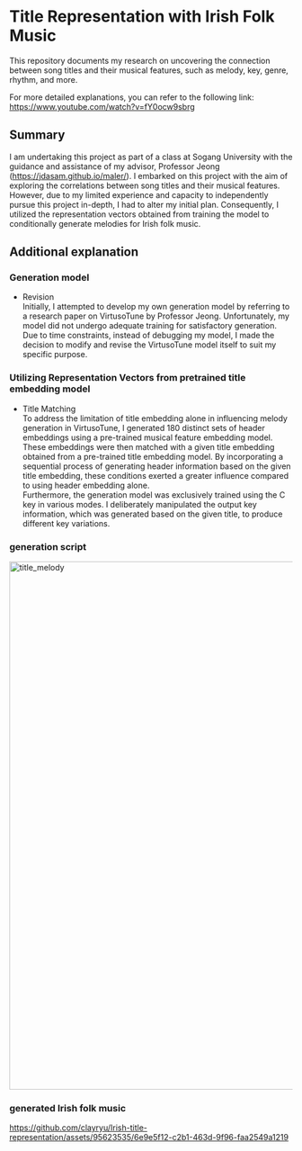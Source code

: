 # Title Representation with Irish Folk Music

This repository documents my research on uncovering the connection between song titles and their musical features, such as melody, key, genre, rhythm, and more.

For more detailed explanations, you can refer to the following link: https://www.youtube.com/watch?v=fY0ocw9sbrg


## Summary
I am undertaking this project as part of a class at Sogang University with the guidance and assistance of my advisor, Professor Jeong (https://jdasam.github.io/maler/). I embarked on this project with the aim of exploring the correlations between song titles and their musical features. However, due to my limited experience and capacity to independently pursue this project in-depth, I had to alter my initial plan. Consequently, I utilized the representation vectors obtained from training the model to conditionally generate melodies for Irish folk music.

## Additional explanation
### Generation model
- Revision  
Initially, I attempted to develop my own generation model by referring to a research paper on VirtusoTune by Professor Jeong. Unfortunately, my model did not undergo adequate training for satisfactory generation. Due to time constraints, instead of debugging my model, I made the decision to modify and revise the VirtusoTune model itself to suit my specific purpose.

### Utilizing Representation Vectors from pretrained title embedding model
- Title Matching  
To address the limitation of title embedding alone in influencing melody generation in VirtusoTune, I generated 180 distinct sets of header embeddings using a pre-trained musical feature embedding model. These embeddings were then matched with a given title embedding obtained from a pre-trained title embedding model. By incorporating a sequential process of generating header information based on the given title embedding, these conditions exerted a greater influence compared to using header embedding alone.  
Furthermore, the generation model was exclusively trained using the C key in various modes. I deliberately manipulated the output key information, which was generated based on the given title, to produce different key variations.

### generation script
<img width="939" alt="title_melody" src="https://github.com/clayryu/Irish-title-representation/assets/95623535/7f3b8875-500f-4776-80ce-20d6aa353f73">

### generated Irish folk music

https://github.com/clayryu/Irish-title-representation/assets/95623535/6e9e5f12-c2b1-463d-9f96-faa2549a1219

